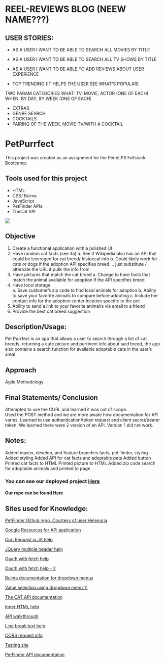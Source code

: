 # REEL-REVIEWS BLOG (NEEW NAME???)

## USER STORIES:

* AS A USER I WANT TO BE ABLE TO SEARCH ALL MOVIES BY TITLE
* AS A USER I WANT TO BE ABLE TO SEARCH ALL TV SHOWS BY TITLE
* AS A USER I WANT TO BE ABLE TO ADD REVIEWS ABOUT USER EXPERIENCE

* TOP TRENDING (IT HELPS THE USER SEE WHAT'S POPULAR)

TWO PARAM CATEGORIES
WHAT: TV, MOVIE, ACTOR (ONE OF EACH)
WHEN: BY DAY, BY WEEK (ONE OF EACH)


* EXTRAS:
* GENRE SEARCH
* COCKTAILS
* PAIRING OF THE WEEK, MOVIE-TV/WITH A COCKTAIL


# PetPurrfect
This project was created as an assignment for the PennLPS Fullstack Bootcamp.

## Tools used for this project
- HTML
- CSS/ Bulma
- JavaScript
- PetFinder APIs
- TheCat API

<img src = "images/PetPurrfect copy.jpg"> 


## Objective
1.	Create a functional application with a polished UI
2.	Have random cat facts (see 3a)
a.	See if Wikipedia also has an API that could be leveraged for cat breed/ historical info
b.	Could likely work for cats or dogs if the adoption API specifies breed … just substitute / alternate the URL it pulls the info from
3.	Have pictures that match the cat breed
a.	Change to have facts that match the animal available for adoption if the API specifies breed
4.	Have local storage  
a.	Save customer’s zip code to find local animals for adoption
b.	Ability to save your favorite animals to compare before adopting
c.	Include the contact info for the adoption center location specific to the pet
5.	Ability to send a link to your favorite animal/s via email to a friend
6.	Provide the best cat breed suggestion 

## Description/Usage: 
Pet Purrfect is an app that allows a user to search through a list of cat breeds, returning a cute picture and pertinent info about said breed, the app also contains a search function for available adoptable cats in the user’s area!


## Approach
Agile Methodology

## Final Statements/ Conclusion
Attempted to use the CURL and learned it was out of scope.  
Used the POST method and we are more aware how documentation for API varies. 
Learned to use authentication/token request and client secret/bearer token. 
We learned there were 2 version of an API.  Version 1 did not work.   




## Notes:
Added master, develop, and feature branches facts, pet-finder, styling
Added styling
Added API for cat facts and adoptable pets
Added button
Printed cat facts to HTML
Printed picture to HTML
Added zip code search for adoptable animals and printed to page


### You can see our deployed project [Here](https://bmralph87.github.io/cats)

#### Our repo can be found [Here](https://github.com/Aken00/reel-reviews-blog)


## Sites used for Knowledge:

[PetFinder Github repo, Courtesy of user Helenuria](https://github.com/helenuria/Petfinder-API/blob/master/script.js)

[Google Resources for API application](https://www.google.com/search?ei=Ta5nX57xOYirytMPrteVkAE&q=get+petfinder+example+pass+get+pet+api&oq=get+petfinder+example+pass+get+pet+api&gs_lcp=CgZwc3ktYWIQAzoECAAQR1CsLVi_PGDnPWgAcAJ4AIABQIgBvwOSAQE4mAEAoAEBqgEHZ3dzLXdpesgBCMABAQ&sclient=psy-ab&ved=0ahUKEwjey7PbvPjrAhWIlXIEHa5rBRIQ4dUDCA]0&uact=5)

[Curl Request in JS help](https://stackoverflow.com/questions/25515936/perform-curl-request-in-javascript)

[JQuery multiple header help](https://stackoverflow.com/questions/35536459/setting-multiple-request-headers-with-jquery-ajax/35536526)
 
[Oauth with fetch help](https://gomakethings.com/using-oauth-with-fetch-in-vanilla-js/)

[Oauth with fetch help - 2](https://developer.byu.edu/docs/consume-api/use-api/oauth-20/oauth-20-javascript-sample-code)

[Bulma documentation for dropdown menus](https://bulma.io/documentation/components/dropdown/)

[Value selection using dropdown menu 11](https://stackoverflow.com/questions/8140862/how-to-select-a-value-in-dropdown-javascript)

[The CAT API documentation](https://docs.thecatapi.com/api-reference/breeds/breeds-list)

[Inner HTML help](https://stackoverflow.com/questions/31225901/difference-between-innerhtml-and-value-in-js)

[API walkthrough](https://developer.mozilla.org/en-US/docs/Web/API/Fetch_API/Using_Fetch)


[Line break text help](https://stackoverflow.com/questions/10793439/append-line-break-after-text)

[CORS request info](https://developer.mozilla.org/en-US/docs/Web/HTTP/CORS)

[Testing site](https://lucianne302.github.io/testing/)

[PetFinder API documentation](https://www.petfinder.com/developers/v2/docs/#get-animals)





